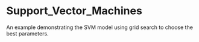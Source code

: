 # Support_Vector_Machines

An example demonstrating the SVM model using grid search to choose the best parameters.


